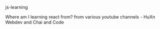 js-learning

Where am I learning react from?
from various youtube channels - HuXn Webdev and Chai and Code

